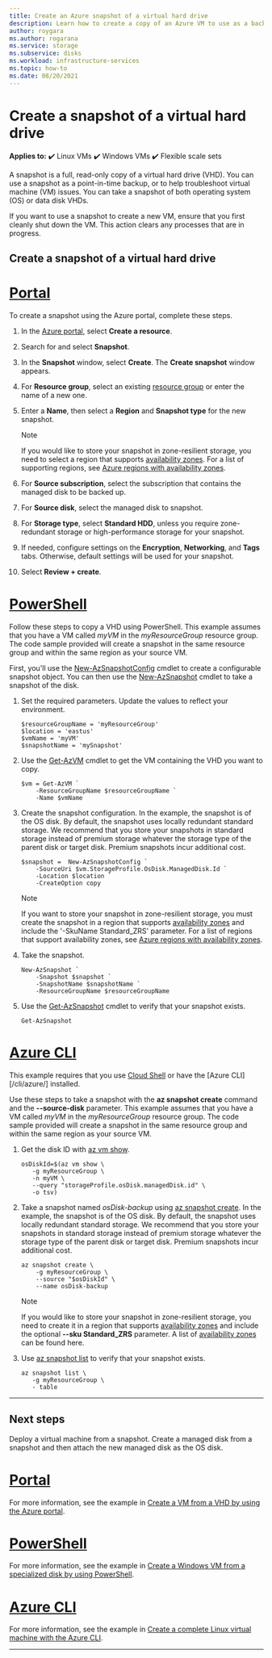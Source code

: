```yaml
---
title: Create an Azure snapshot of a virtual hard drive
description: Learn how to create a copy of an Azure VM to use as a backup or for troubleshooting issues using the portal, PowerShell, or CLI.
author: roygara
ms.author: rogarana
ms.service: storage
ms.subservice: disks
ms.workload: infrastructure-services
ms.topic: how-to
ms.date: 08/20/2021
---
```


# Create a snapshot of a virtual hard drive

**Applies to:** :heavy_check_mark: Linux VMs :heavy_check_mark: Windows VMs :heavy_check_mark: Flexible scale sets

A snapshot is a full, read-only copy of a virtual hard drive (VHD). You can use a snapshot as a point-in-time backup, or to help troubleshoot virtual machine (VM) issues. You can take a snapshot of both operating system (OS) or data disk VHDs.

If you want to use a snapshot to create a new VM, ensure that you first cleanly shut down the VM. This action clears any processes that are in progress.

## Create a snapshot of a virtual hard drive

# [Portal](#tab/portal)

To create a snapshot using the Azure portal, complete these steps.

1. In the [Azure portal](https://portal.azure.com), select **Create a resource**.
1. Search for and select **Snapshot**.
1. In the **Snapshot** window, select **Create**. The **Create snapshot** window appears.
1. For **Resource group**, select an existing [resource group](../azure-resource-manager/management/overview.md#resource-groups) or enter the name of a new one.
1. Enter a **Name**, then select a **Region** and **Snapshot type** for the new snapshot.

    > [!NOTE]
    > If you would like to store your snapshot in zone-resilient storage, you need to select a region that supports [availability zones](../availability-zones/az-overview.md). For a list of supporting regions, see [Azure regions with availability zones](../availability-zones/az-region.md#azure-regions-with-availability-zones).

1. For **Source subscription**, select the subscription that contains the managed disk to be backed up.
1. For **Source disk**, select the managed disk to snapshot.
1. For **Storage type**, select **Standard HDD**, unless you require zone-redundant storage or high-performance storage for your snapshot.
1. If needed, configure settings on the **Encryption**, **Networking**, and **Tags** tabs. Otherwise, default settings will be used for your snapshot.
1. Select **Review + create**.

# [PowerShell](#tab/powershell)

Follow these steps to copy a VHD using PowerShell. This example assumes that you have a VM called *myVM* in the *myResourceGroup* resource group. The code sample provided will create a snapshot in the same resource group and within the same region as your source VM.

First, you'll use the [New-AzSnapshotConfig](/powershell/module/az.compute/new-azsnapshotconfig.cmd) cmdlet to create a configurable snapshot object. You can then use the [New-AzSnapshot](/powershell/module/az.compute/new-azsnapshot.cmd) cmdlet to take a snapshot of the disk.

1. Set the required parameters. Update the values to reflect your environment.

   ```azurepowershell-interactive
   $resourceGroupName = 'myResourceGroup' 
   $location = 'eastus' 
   $vmName = 'myVM'
   $snapshotName = 'mySnapshot'  
   ```

1. Use the [Get-AzVM](/powershell/module/az.compute/get-azvm.md) cmdlet to get the VM containing the VHD you want to copy.

   ```azurepowershell-interactive
   $vm = Get-AzVM `
       -ResourceGroupName $resourceGroupName `
       -Name $vmName
   ```

1. Create the snapshot configuration. In the example, the snapshot is of the OS disk. By default, the snapshot uses locally redundant standard storage. We recommend that you store your snapshots in standard storage instead of premium storage whatever the storage type of the parent disk or target disk. Premium snapshots incur additional cost.

   ```azurepowershell-interactive
   $snapshot =  New-AzSnapshotConfig `
       -SourceUri $vm.StorageProfile.OsDisk.ManagedDisk.Id `
       -Location $location `
       -CreateOption copy
   ```

   > [!NOTE]
   > If you want to store your snapshot in zone-resilient storage, you must create the snapshot in a region that supports [availability zones](../availability-zones/az-overview.md) and include the '-SkuName Standard_ZRS' parameter. For a list of regions that support availability zones, see [Azure regions with availability zones](../availability-zones/az-region.md#azure-regions-with-availability-zones).

1. Take the snapshot.

   ```azurepowershell-interactive
   New-AzSnapshot `
       -Snapshot $snapshot `
       -SnapshotName $snapshotName `
       -ResourceGroupName $resourceGroupName 
   ```

1. Use the [Get-AzSnapshot](/powershell/module/az.compute/get-azsnapshot.md) cmdlet to verify that your snapshot exists.

    ```azurepowershell-interactive
    Get-AzSnapshot
    ```

# [Azure CLI](#tab/cli)

This example requires that you use [Cloud Shell](https://shell.azure.com/bash) or have the [Azure CLI][/cli/azure/] installed.

Use these steps to take a snapshot with the **az snapshot create** command and the **--source-disk** parameter. This example assumes that you have a VM called *myVM* in the *myResourceGroup* resource group. The code sample provided will create a snapshot in the same resource group and within the same region as your source VM.

1. Get the disk ID with [az vm show](/cli/azure/vm#az_vm_show).

    ```azurecli-interactive
    osDiskId=$(az vm show \
       -g myResourceGroup \
       -n myVM \
       --query "storageProfile.osDisk.managedDisk.id" \
       -o tsv)
    ```

1. Take a snapshot named *osDisk-backup* using [az snapshot create](/cli/azure/snapshot#az_snapshot_create). In the example, the snapshot is of the OS disk. By default, the snapshot uses locally redundant standard storage. We recommend that you store your snapshots in standard storage instead of premium storage whatever the storage type of the parent disk or target disk. Premium snapshots incur additional cost.

    ```azurecli-interactive
    az snapshot create \
        -g myResourceGroup \
    	--source "$osDiskId" \
    	--name osDisk-backup
    ```

    > [!NOTE]
    > If you would like to store your snapshot in zone-resilient storage, you need to create it in a region that supports [availability zones](../availability-zones/az-overview.md) and include the optional **--sku Standard_ZRS** parameter. A list of [availability zones](../availability-zones/az-region.md#azure-regions-with-availability-zones) can be found here.
    
1. Use [az snapshot list](/cli/azure/snapshot#az_snapshot_list) to verify that your snapshot exists.
    
    ```azurecli-interactive
    az snapshot list \
       -g myResourceGroup \
       - table
    ```

---

## Next steps

Deploy a virtual machine from a snapshot. Create a managed disk from a snapshot and then attach the new managed disk as the OS disk.

# [Portal](#tab/portal)

For more information, see the example in [Create a VM from a VHD by using the Azure portal](/azure/virtual-machines/windows/create-vm-specialized-portal.md).

# [PowerShell](#tab/powershell)

For more information, see the example in [Create a Windows VM from a specialized disk by using PowerShell](/azure/virtual-machines/windows/create-vm-specialized.md).

# [Azure CLI](#tab/cli)

For more information, see the example in [Create a complete Linux virtual machine with the Azure CLI](/azure/virtual-machines/linux/create-cli-complete.md).

---
